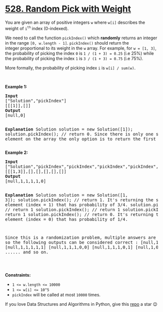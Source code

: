 # [528. Random Pick with Weight][title]

<p>You are given an array of positive integers <code>w</code> where <code>w[i]</code> describes the weight of <code>i</code><sup><code>th</code> </sup>index (0-indexed).</p>
<p>We need to call the function <code>pickIndex()</code> which <strong>randomly</strong> returns an integer in the range <code>[0, w.length - 1]</code>. <code>pickIndex()</code> should return the integer proportional to its weight in the <code>w</code> array. For example, for <code>w = [1, 3]</code>, the probability of picking the index <code>0</code> is <code>1 / (1 + 3) = 0.25</code> (i.e 25%) while the probability of picking the index <code>1</code> is <code>3 / (1 + 3) = 0.75</code> (i.e 75%).</p>
<p>More formally, the probability of picking index <code>i</code> is <code>w[i] / sum(w)</code>.</p>
<p> </p>
<p><strong>Example 1:</strong></p>
<pre><strong>Input</strong>
["Solution","pickIndex"]
[[[1]],[]]
<strong>Output</strong>
[null,0]

<strong>Explanation</strong>
Solution solution = new Solution([1]);
solution.pickIndex(); // return 0. Since there is only one single element on the array the only option is to return the first element.
</pre>
<p><strong>Example 2:</strong></p>
<pre><strong>Input</strong>
["Solution","pickIndex","pickIndex","pickIndex","pickIndex","pickIndex"]
[[[1,3]],[],[],[],[],[]]
<strong>Output</strong>
[null,1,1,1,1,0]

<strong>Explanation</strong>
Solution solution = new Solution([1, 3]);
solution.pickIndex(); // return 1. It's returning the second element (index = 1) that has probability of 3/4.
solution.pickIndex(); // return 1
solution.pickIndex(); // return 1
solution.pickIndex(); // return 1
solution.pickIndex(); // return 0. It's returning the first element (index = 0) that has probability of 1/4.

Since this is a randomization problem, multiple answers are allowed so the following outputs can be considered correct :
[null,1,1,1,1,0]
[null,1,1,1,1,1]
[null,1,1,1,0,0]
[null,1,1,1,0,1]
[null,1,0,1,0,0]
......
and so on.
</pre>
<p> </p>
<p><strong>Constraints:</strong></p>
<ul>
<li><code>1 &lt;= w.length &lt;= 10000</code></li>
<li><code>1 &lt;= w[i] &lt;= 10^5</code></li>
<li><code>pickIndex</code> will be called at most <code>10000</code> times.</li>
</ul>


If you love Data Structures and Algorithms in Python, give this [repo][me] a star :wink:

[title]: https://leetcode.com/problems/random-pick-with-weight
[me]: https://github.com/bumblebee211196/awesome-python-leetcode